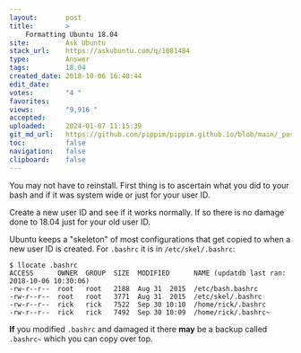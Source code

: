 ```yaml
---
layout:       post
title:        >
    Formatting Ubuntu 18.04
site:         Ask Ubuntu
stack_url:    https://askubuntu.com/q/1081484
type:         Answer
tags:         18.04
created_date: 2018-10-06 16:40:44
edit_date:    
votes:        "4 "
favorites:    
views:        "9,916 "
accepted:     
uploaded:     2024-01-07 11:15:39
git_md_url:   https://github.com/pippim/pippim.github.io/blob/main/_posts/2018/2018-10-06-Formatting-Ubuntu-18.04.md
toc:          false
navigation:   false
clipboard:    false
---
```


You may not have to reinstall. First thing is to ascertain what you did to your bash and if it was system wide or just for your user ID.

Create a new user ID and see if it works normally. If so there is no damage done to 18.04 just for your old user ID.

Ubuntu keeps a "skeleton" of most configurations that get copied to when a new user ID is created. For `.bashrc` it is in `/etc/skel/.bashrc`:

``` 
$ llocate .bashrc
ACCESS      OWNER  GROUP  SIZE  MODIFIED      NAME (updatdb last ran: 2018-10-06 10:30:06)
-rw-r--r--  root   root   2188  Aug 31  2015  /etc/bash.bashrc
-rw-r--r--  root   root   3771  Aug 31  2015  /etc/skel/.bashrc
-rw-r--r--  rick   rick   7522  Sep 30 10:10  /home/rick/.bashrc
-rw-r--r--  rick   rick   7492  Sep 30 10:09  /home/rick/.bashrc~
```

**If** you modified `.bashrc` and damaged it there **may** be a backup called `.bashrc~` which you can copy over top.

